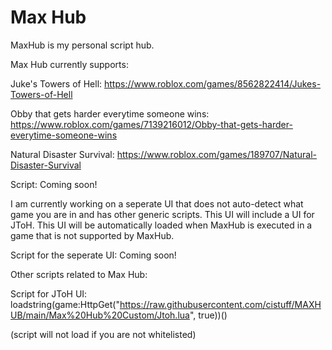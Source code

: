 # Max Hub
MaxHub is my personal script hub.


Max Hub currently supports:

Juke's Towers of Hell: https://www.roblox.com/games/8562822414/Jukes-Towers-of-Hell

Obby that gets harder everytime someone wins: https://www.roblox.com/games/7139216012/Obby-that-gets-harder-everytime-someone-wins

Natural Disaster Survival: https://www.roblox.com/games/189707/Natural-Disaster-Survival


Script: Coming soon!

I am currently working on a seperate UI that does not auto-detect what game you are in and has other generic scripts. This UI will include a UI for JToH. This UI will be automatically loaded when MaxHub is executed in a game that is not supported by MaxHub.

Script for the seperate UI: Coming soon!


Other scripts related to Max Hub:

Script for JToH UI: loadstring(game:HttpGet("https://raw.githubusercontent.com/cistuff/MAXHUB/main/Max%20Hub%20Custom/Jtoh.lua", true))()

(script will not load if you are not whitelisted)

